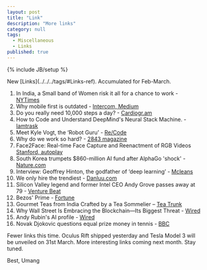 ```yaml
---
layout: post
title: "Link"
description: "More links"
category: null
tags: 
  - Miscellaneous
  - Links
published: true
---
```

 
{% include JB/setup %}

<p>
New [Links](../../../tags/#Links-ref). Accumulated for Feb-March.
</p>

1. In India, a Small band of Women risk it all for a chance to work - [NYTimes](http://www.nytimes.com/2016/01/31/world/asia/indian-women-labor-work-force.html?_r=0)
2. Why mobile first is outdated - [Intercom, Medium](https://medium.com/intercom-inside/why-mobile-first-is-outdated-f10a3dc357bd#.pujcz8p6i)
3. Do you really need 10,000 steps a day? - [Cardiogr.am](https://blog.cardiogr.am/2016/02/12/do-you-really-need-10000-steps-a-day-2/)
4. How to Code and Understand DeepMind's Neural Stack Machine. - [Iamtrask](https://iamtrask.github.io/2016/02/25/deepminds-neural-stack-machine/?i=4)
5. Meet Kyle Vogt, the ‘Robot Guru’ - [Re/Code](http://recode.net/2016/03/11/meet-kyle-vogt-the-robot-guru-who-just-sold-his-second-billion-dollar-startup-in-three-years/)
6. Why do we work so hard?  - [2843 magazine](https://www.1843magazine.com/features/why-do-we-work-so-hard)
7. Face2Face: Real-time Face Capture and Reenactment of RGB Videos [Stanford, autoplay](http://www.graphics.stanford.edu/~niessner/thies2016face.html)
8. South Korea trumpets $860-million AI fund after AlphaGo 'shock' - [Nature.com](http://www.nature.com/news/south-korea-trumpets-860-million-ai-fund-after-alphago-shock-1.19595)
9. Interview: Geoffrey Hinton, the godfather of ‘deep learning’ - [Mcleans](http://www.macleans.ca/society/science/the-meaning-of-alphago-the-ai-program-that-beat-a-go-champ/)
10. We only hire the trendiest - [Danluu.com](http://danluu.com/programmer-moneyball/)
11. Silicon Valley legend and former Intel CEO Andy Grove passes away at 79 - [Venture Beat](http://venturebeat.com/2016/03/21/silicon-valley-legend-and-former-intel-ceo-andy-grove-passes-away-at-79/)
12. Bezos' Prime  - [Fortune](http://fortune.com/amazon-jeff-bezos-prime/)
13. Gourmet Teas from India Crafted by a Tea Sommelier –  [Tea Trunk](http://teatrunk.com)
14. Why Wall Street Is Embracing the Blockchain—Its Biggest Threat - [Wired](http://www.wired.com/2016/02/wall-street-is-embracing-the-blockchain-its-biggest-threat/)
15. Andy Rubin's AI profile - [Wired](http://www.wired.com/2016/02/android-inventor-andy-rubin-playground-artificial-intelligence/)
16. Novak Djokovic questions equal prize money in tennis - [BBC](http://www.bbc.com/news/world-us-canada-35859791)


Fewer links this time. Oculus Rift shipped yesterday and Tesla Model 3 will be unveiled on 31st March. More interesting links coming next month. Stay tuned.

Best, Umang
